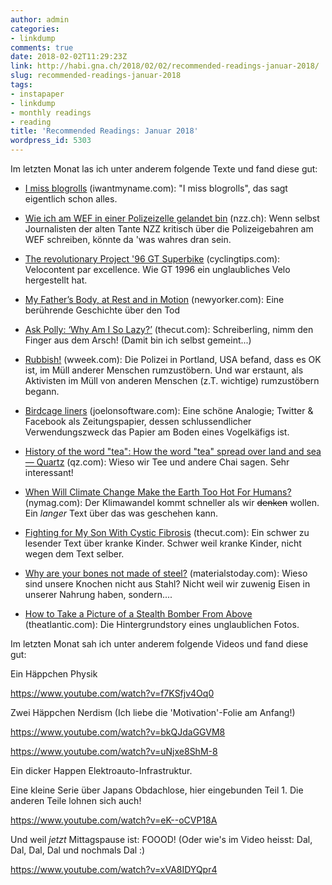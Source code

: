 ```yaml
---
author: admin
categories:
- linkdump
comments: true
date: 2018-02-02T11:29:23Z
link: http://habi.gna.ch/2018/02/02/recommended-readings-januar-2018/
slug: recommended-readings-januar-2018
tags:
- instapaper
- linkdump
- monthly readings
- reading
title: 'Recommended Readings: Januar 2018'
wordpress_id: 5303
---
```


Im letzten Monat las ich unter anderem folgende Texte und fand diese gut:





  * [I miss blogrolls](https://iwantmyname.com/blog/i-miss-blogrolls) (iwantmyname.com): "I miss blogrolls", das sagt eigentlich schon alles.


  * [Wie ich am WEF in einer Polizeizelle gelandet bin](https://www.nzz.ch/schweiz/wie-ich-am-wef-in-einer-polizeizelle-gelandet-bin-ld.1350701) (nzz.ch): Wenn selbst Journalisten der alten Tante NZZ kritisch über die Polizeigebahren am WEF schreiben, könnte da 'was wahres dran sein.


  * [The revolutionary Project '96 GT Superbike](https://cyclingtips.com/2016/08/the-revolutionary-project-96-gt-superbike-and-its-lasting-impact-on-bicycle-engineering/) (cyclingtips.com): Velocontent par excellence. Wie GT 1996 ein unglaubliches Velo hergestellt hat.


  * [My Father’s Body, at Rest and in Motion](https://www.newyorker.com/magazine/2018/01/08/my-fathers-body-at-rest-and-in-motion) (newyorker.com): Eine berührende Geschichte über den Tod


  * [Ask Polly: ‘Why Am I So Lazy?’](https://www.thecut.com/2018/01/ask-polly-why-am-i-so-lazy.html) (thecut.com): Schreiberling, nimm den Finger aus dem Arsch! (Damit bin ich selbst gemeint...)


  * [Rubbish!](http://www.wweek.com/portland/article-1616-rubbish.html-2) (wweek.com): Die Polizei in Portland, USA befand, dass es OK ist, im Müll anderer Menschen rumzustöbern. Und war erstaunt, als Aktivisten im Müll von anderen Menschen (z.T. wichtige) rumzustöbern begann.


  * [Birdcage liners](https://www.joelonsoftware.com/2018/01/12/birdcage-liners/) (joelonsoftware.com): Eine schöne Analogie; Twitter & Facebook als Zeitungspapier, dessen schlussendlicher Verwendungszweck das Papier am Boden eines Vogelkäfigs ist.


  * [History of the word "tea": How the word "tea" spread over land and sea — Quartz](https://qz.com/1176962/map-how-the-word-tea-spread-over-land-and-sea-to-conquer-the-world/) (qz.com): Wieso wir Tee und andere Chai sagen. Sehr interessant!


  * [When Will Climate Change Make the Earth Too Hot For Humans?](http://nymag.com/daily/intelligencer/2017/07/climate-change-earth-too-hot-for-humans.html) (nymag.com): Der Klimawandel kommt schneller als wir <del>denken</del> wollen. Ein _langer_ Text über das was geschehen kann.


  * [Fighting for My Son With Cystic Fibrosis](https://www.thecut.com/2017/11/raising-child-with-cystic-fibrosis.html) (thecut.com): Ein schwer zu lesender Text über kranke Kinder. Schwer weil kranke Kinder, nicht wegen dem Text selber.


  * [Why are your bones not made of steel?](https://www.materialstoday.com/mechanical-properties/news/why-are-your-bones-not-made-of-steel/) (materialstoday.com): Wieso sind unsere Knochen nicht aus Stahl? Nicht weil wir zuwenig Eisen in unserer Nahrung haben, sondern....


  * [How to Take a Picture of a Stealth Bomber From Above](https://www.theatlantic.com/technology/archive/2018/01/how-to-take-a-picture-of-the-stealth-bomber-over-the-rose-bowl/549545/) (theatlantic.com): Die Hintergrundstory eines unglaublichen Fotos.



Im letzten Monat sah ich unter anderem folgende Videos und fand diese gut:

Ein Häppchen Physik

https://www.youtube.com/watch?v=f7KSfjv4Oq0

Zwei Häppchen Nerdism (Ich liebe die 'Motivation'-Folie am Anfang!)

https://www.youtube.com/watch?v=bkQJdaGGVM8

https://www.youtube.com/watch?v=uNjxe8ShM-8

Ein dicker Happen Elektroauto-Infrastruktur.



Eine kleine Serie über Japans Obdachlose, hier eingebunden Teil 1.
Die anderen Teile lohnen sich auch!

https://www.youtube.com/watch?v=eK--oCVP18A

Und weil _jetzt_ Mittagspause ist: FOOOD!
(Oder wie's im Video heisst: Dal, Dal, Dal, Dal und nochmals Dal :)

https://www.youtube.com/watch?v=xVA8IDYQpr4

